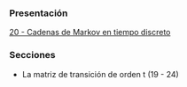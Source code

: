 ### Presentación

[20 - Cadenas de Markov en tiempo discreto](https://www.overleaf.com/read/jmzgnjrhfhnj#806886)

### Secciones
- La matriz de transición de orden t (19 - 24)